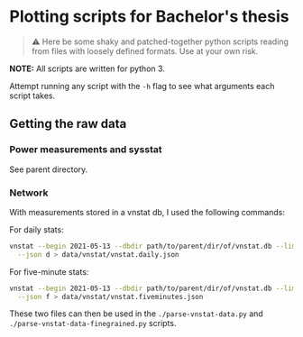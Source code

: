 # Plotting scripts for Bachelor's thesis

> ⚠️ Here be some shaky and patched-together python scripts reading from files with
> loosely defined formats. Use at your own risk.

**NOTE:** All scripts are written for python 3.

Attempt running any script with the `-h` flag to see what arguments each script
takes.

## Getting the raw data

### Power measurements and sysstat

See parent directory.

### Network

With measurements stored in a vnstat db, I used the following commands:

For daily stats:

```bash
vnstat --begin 2021-05-13 --dbdir path/to/parent/dir/of/vnstat.db --limit 0 \
  --json d > data/vnstat/vnstat.daily.json
```

For five-minute stats:

```bash
vnstat --begin 2021-05-13 --dbdir path/to/parent/dir/of/vnstat.db --limit 0 \
  --json f > data/vnstat/vnstat.fiveminutes.json
```

These two files can then be used in the `./parse-vnstat-data.py` and
`./parse-vnstat-data-finegrained.py` scripts.
